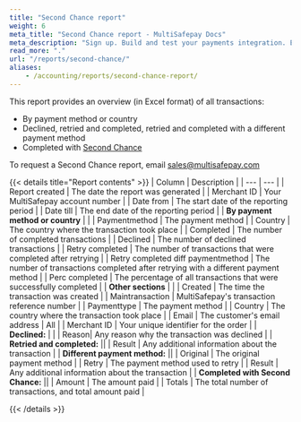 ```yaml
---
title: "Second Chance report"
weight: 6
meta_title: "Second Chance report - MultiSafepay Docs"
meta_description: "Sign up. Build and test your payments integration. Explore our products and services. Use our API reference, SDKs, and wrappers. Get support."
read_more: "."
url: "/reports/second-chance/"
aliases:
    - /accounting/reports/second-chance-report/
---
```


This report provides an overview (in Excel format) of all transactions:

- By payment method or country
- Declined, retried and completed, retried and completed with a different payment method
- Completed with [Second Chance](/features/second-chance/) 

To request a Second Chance report, email <sales@multisafepay.com>

{{< details title="Report contents" >}}
| Column | Description | 
| --- | --- |
| Report created | The date the report was generated |
| Merchant ID | Your MultiSafepay account number |
| Date from | The start date of the reporting period |
| Date till | The end date of the reporting period |
| **By payment method or country** | |
| Paymentmethod | The payment method | 
| Country | The country where the transaction took place |
| Completed | The number of completed transactions |
| Declined | The number of declined transactions |
| Retry completed | The number of transactions that were completed after retrying |
| Retry completed diff paymentmethod | The number of transactions completed after retrying with a different payment method |
| Perc completed | The percentage of all transactions that were successfully completed |
| **Other sections** | |
| Created | The time the transaction was created |
| Maintransaction | MultiSafepay's transaction reference number |
| Paymenttype | The payment method |
| Country | The country where the transaction took place |
| Email | The customer's email address | All |
| Merchant ID | Your unique identifier for the order |
| **Declined:** | |
| Reason| Any reason why the transaction was declined |
| **Retried and completed:** ||
| Result | Any additional information about the transaction  |
| **Different payment method:** ||
| Original | The original payment method |
| Retry | The payment method used to retry |
| Result | Any additional information about the transaction  |
| **Completed with Second Chance:** ||
| Amount | The amount paid |
| Totals | The total number of transactions, and total amount paid |

{{< /details >}}



